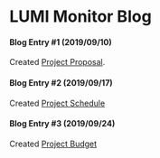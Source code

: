 # LUMI Monitor Blog

#### Blog Entry #1 (2019/09/10)

Created [Project Proposal](https://github.com/Manshur7/Capstone-Project/blob/master/Documentation/ProposalCapstoneLumi.xlsx).

#### Blog Entry #2 (2019/09/17)

Created [Project Schedule]()

#### Blog Entry #3 (2019/09/24)

Created [Project Budget](https://github.com/Manshur7/Capstone-Project/blob/master/Documentation/Budget.xlsx)
